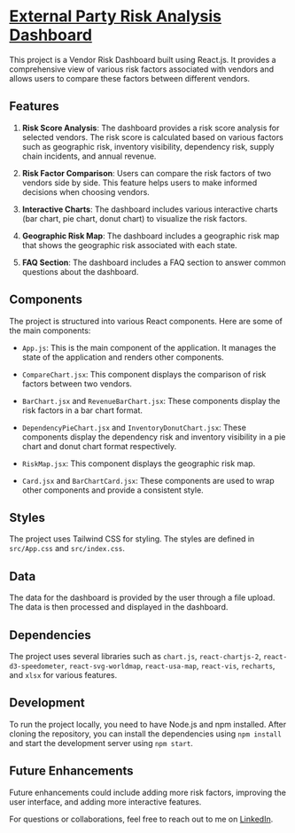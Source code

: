 # [External Party Risk Analysis Dashboard](https://eprmdashboard.netlify.app)

This project is a Vendor Risk Dashboard built using React.js. It provides a comprehensive view of various risk factors associated with vendors and allows users to compare these factors between different vendors.

## Features

1. **Risk Score Analysis**: The dashboard provides a risk score analysis for selected vendors. The risk score is calculated based on various factors such as geographic risk, inventory visibility, dependency risk, supply chain incidents, and annual revenue.

2. **Risk Factor Comparison**: Users can compare the risk factors of two vendors side by side. This feature helps users to make informed decisions when choosing vendors.

3. **Interactive Charts**: The dashboard includes various interactive charts (bar chart, pie chart, donut chart) to visualize the risk factors.

4. **Geographic Risk Map**: The dashboard includes a geographic risk map that shows the geographic risk associated with each state.

5. **FAQ Section**: The dashboard includes a FAQ section to answer common questions about the dashboard.

## Components

The project is structured into various React components. Here are some of the main components:

- `App.js`: This is the main component of the application. It manages the state of the application and renders other components.

- `CompareChart.jsx`: This component displays the comparison of risk factors between two vendors.

- `BarChart.jsx` and `RevenueBarChart.jsx`: These components display the risk factors in a bar chart format.

- `DependencyPieChart.jsx` and `InventoryDonutChart.jsx`: These components display the dependency risk and inventory visibility in a pie chart and donut chart format respectively.

- `RiskMap.jsx`: This component displays the geographic risk map.

- `Card.jsx` and `BarChartCard.jsx`: These components are used to wrap other components and provide a consistent style.

## Styles

The project uses Tailwind CSS for styling. The styles are defined in `src/App.css` and `src/index.css`.

## Data

The data for the dashboard is provided by the user through a file upload. The data is then processed and displayed in the dashboard.

## Dependencies

The project uses several libraries such as `chart.js`, `react-chartjs-2`, `react-d3-speedometer`, `react-svg-worldmap`, `react-usa-map`, `react-vis`, `recharts`, and `xlsx` for various features.

## Development

To run the project locally, you need to have Node.js and npm installed. After cloning the repository, you can install the dependencies using `npm install` and start the development server using `npm start`.

## Future Enhancements

Future enhancements could include adding more risk factors, improving the user interface, and adding more interactive features.

For questions or collaborations, feel free to reach out to me on [LinkedIn](https://www.linkedin.com/in/raman-mishra/).
